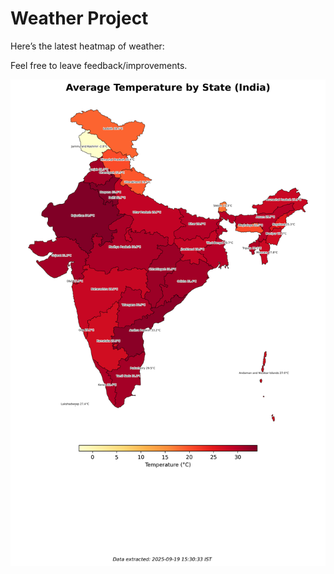 # Weather Project

Here’s the latest heatmap of weather:

Feel free to leave feedback/improvements.

![India Heatmap](docs/assets/india_heatmap.png?v=CD29C3)
